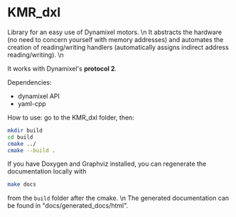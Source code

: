 # KMR_dxl

Library for an easy use of Dynamixel motors. \n
It abstracts the hardware (no need to concern yourself with memory addresses) and automates the creation of reading/writing handlers (automatically assigns indirect address reading/writing). \n

It works with Dynamixel's **protocol 2**.

Dependencies:
- dynamixel API
- yaml-cpp

How to use: go to the KMR_dxl folder, then: 
```bash
mkdir build
cd build
cmake ../
cmake --build .
```

If you have Doxygen and Graphviz installed, you can regenerate the documentation locally with
```bash
make docs
```
from the `build` folder after the cmake. \n
The generated documentation can be found in "docs/generated_docs/html".

